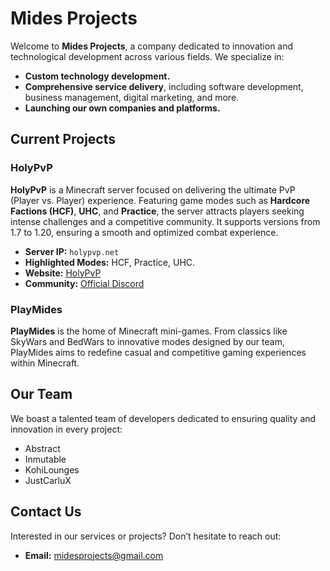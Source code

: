 # Mides Projects

Welcome to **Mides Projects**, a company dedicated to innovation and technological development across various fields. We specialize in:

- **Custom technology development.**
- **Comprehensive service delivery**, including software development, business management, digital marketing, and more.
- **Launching our own companies and platforms.**

## Current Projects

### HolyPvP
**HolyPvP** is a Minecraft server focused on delivering the ultimate PvP (Player vs. Player) experience. Featuring game modes such as **Hardcore Factions (HCF)**, **UHC**, and **Practice**, the server attracts players seeking intense challenges and a competitive community. It supports versions from 1.7 to 1.20, ensuring a smooth and optimized combat experience.

- **Server IP:** `holypvp.net`
- **Highlighted Modes:** HCF, Practice, UHC.
- **Website:** [HolyPvP](https://holypvp.net)
- **Community:** [Official Discord](https://discord.com/invite/holypvp)

### PlayMides
**PlayMides** is the home of Minecraft mini-games. From classics like SkyWars and BedWars to innovative modes designed by our team, PlayMides aims to redefine casual and competitive gaming experiences within Minecraft.

## Our Team
We boast a talented team of developers dedicated to ensuring quality and innovation in every project:
- Abstract
- Inmutable
- KohiLounges
- JustCarluX

## Contact Us
Interested in our services or projects? Don’t hesitate to reach out:
- **Email:** midesprojects@gmail.com
